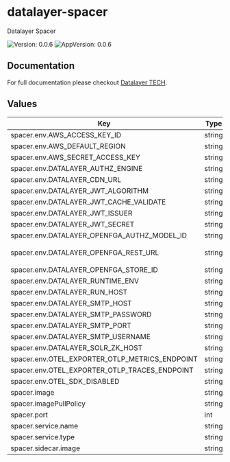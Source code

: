 # datalayer-spacer

Datalayer Spacer

![Version: 0.0.6](https://img.shields.io/badge/Version-0.0.6-informational?style=flat-square) ![AppVersion: 0.0.6](https://img.shields.io/badge/AppVersion-0.0.6-informational?style=flat-square)

## Documentation

For full documentation please checkout [Datalayer TECH](https://datalayer.tech/docs/build).

## Values

| Key | Type | Default | Description |
|-----|------|---------|-------------|
| spacer.env.AWS_ACCESS_KEY_ID | string | `""` |  |
| spacer.env.AWS_DEFAULT_REGION | string | `""` |  |
| spacer.env.AWS_SECRET_ACCESS_KEY | string | `""` |  |
| spacer.env.DATALAYER_AUTHZ_ENGINE | string | `""` |  |
| spacer.env.DATALAYER_CDN_URL | string | `""` |  |
| spacer.env.DATALAYER_JWT_ALGORITHM | string | `""` |  |
| spacer.env.DATALAYER_JWT_CACHE_VALIDATE | string | `"false"` |  |
| spacer.env.DATALAYER_JWT_ISSUER | string | `""` |  |
| spacer.env.DATALAYER_JWT_SECRET | string | `""` |  |
| spacer.env.DATALAYER_OPENFGA_AUTHZ_MODEL_ID | string | `""` |  |
| spacer.env.DATALAYER_OPENFGA_REST_URL | string | `"http://datalayer-openfga.datalayer-openfga.svc.cluster.local:8080"` |  |
| spacer.env.DATALAYER_OPENFGA_STORE_ID | string | `""` |  |
| spacer.env.DATALAYER_RUNTIME_ENV | string | `"prod"` |  |
| spacer.env.DATALAYER_RUN_HOST | string | `""` |  |
| spacer.env.DATALAYER_SMTP_HOST | string | `""` |  |
| spacer.env.DATALAYER_SMTP_PASSWORD | string | `""` |  |
| spacer.env.DATALAYER_SMTP_PORT | string | `""` |  |
| spacer.env.DATALAYER_SMTP_USERNAME | string | `""` |  |
| spacer.env.DATALAYER_SOLR_ZK_HOST | string | `""` |  |
| spacer.env.OTEL_EXPORTER_OTLP_METRICS_ENDPOINT | string | `""` |  |
| spacer.env.OTEL_EXPORTER_OTLP_TRACES_ENDPOINT | string | `""` |  |
| spacer.env.OTEL_SDK_DISABLED | string | `"false"` |  |
| spacer.image | string | `"datalayer/spacer:0.0.6"` |  |
| spacer.imagePullPolicy | string | `"IfNotPresent"` |  |
| spacer.port | int | `9900` |  |
| spacer.service.name | string | `"spacer"` |  |
| spacer.service.type | string | `"LoadBalancer"` |  |
| spacer.sidecar.image | string | `"datalayer/whoami:0.0.6"` |  |

